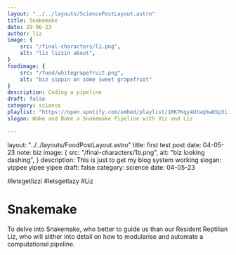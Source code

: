 ```yaml
---
layout: "../../layouts/SciencePostLayout.astro"
title: Snakemake
date: 29-06-23
author: liz
image: {
    src: "/final-characters/l1.png",
    alt: "liz lizzin about",
}
foodimage: {
    src: "/food/whitegrapefruit.png",
    alt: "biz sippin on some sweet grapefruit"
}
description: Coding a pipeline
draft: false
category: science
playlist: "https://open.spotify.com/embed/playlist/1RK7Kqy4Utwqhw8Sp3ii5X?utm_source=generator&theme=0"
slogan: Wake and Bake a Snakemake Pipeline with Viz and Liz

---
```

layout: "../../layouts/FoodPostLayout.astro"
title: first test post
date: 04-05-23
note: biz
image: {
    src: "/final-characters/1b.png",
    alt: "biz looking dashing",
}
description: This is just to get my blog system working
slogan: yippee yipee yipee
draft: false
category: science
date: 04-05-23

#letsgetlizzi #letsgetlazy #Liz 

# Snakemake
To delve into Snakemake, who better to guide us than our Resident Reptilian Liz, who will slither into detail on how to modularise and automate a computational pipeline.




